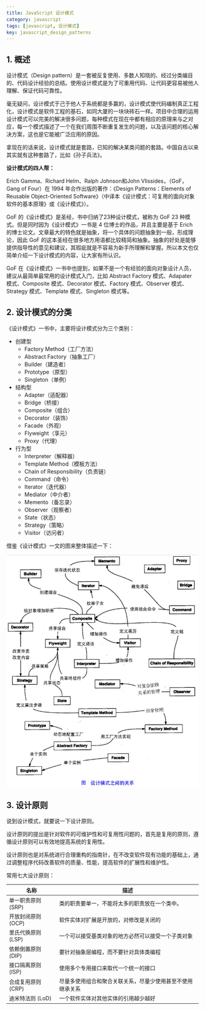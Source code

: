 ```yaml
---
title: JavaScript 设计模式
category: javascript
tags: [javascript, 设计模式]
key: javascript_design_patterns
---
```


## 1. 概述

设计模式（Design pattern）是一套被反复使用、多数人知晓的、经过分类编目的、代码设计经验的总结。使用设计模式是为了可重用代码、让代码更容易被他人理解、保证代码可靠性。

毫无疑问，设计模式于己于他人于系统都是多赢的，设计模式使代码编制真正工程化，设计模式是软件工程的基石，如同大厦的一块块砖石一样。项目中合理的运用设计模式可以完美的解决很多问题，每种模式在现在中都有相应的原理来与之对应，每一个模式描述了一个在我们周围不断重复发生的问题，以及该问题的核心解决方案，这也是它能被广泛应用的原因。

拿现在的话来说，设计模式就是套路，已知的解决某类问题的套路。中国自古以来其实就有这种套路了，比如《孙子兵法》。

**设计模式的四人帮：**

Erich Gamma、Richard Helm、Ralph Johnson和John Vlissides，（GoF，Gang of Four）在 1994 年合作出版的著作：《Design Patterns：Elements of Reusable Object-Oriented Software》（中译本《设计模式：可复用的面向对象软件的基本原理》或《设计模式》）。

GoF 的《设计模式》是圣经，书中归纳了23种设计模式，被称为 GoF 23 种模式。但是同时因为《设计模式》一书是 4 位博士的作品，并且主要是基于 Erich 的博士论文。文章最大的特色就是抽象，将一个具体的问题抽象到一般，形成理论，因此 GoF 的这本圣经在很多地方用语都比较精简和抽象。抽象的好处是能够提供指导性的意见和建议，其瑕疵就是不容易为新手所理解和掌握。所以本文也仅简单介绍一下设计模式的内容，让大家有所认识。

GoF 在《设计模式》一书中也提到，如果不是一个有经验的面向对象设计人员，建议从最简单最常用的设计模式入门，比如 Abstract Factory 模式、Adapater 模式、Composite 模式、Decorator 模式、Factory 模式、Observer 模式、Strategy 模式、Template 模式、Singleton 模式等。

## 2. 设计模式的分类

《设计模式》一书中，主要将设计模式分为三个类别：

*	创建型 
	-	Factory Method（工厂方法）
	- 	Abstract Factory（抽象工厂）
	-  Builder（建造者）
	-  Prototype（原型）
	-  Singleton（单例）
*	结构型
	-	Adapter（适配器）
	- 	Bridge（桥接）
	-  Composite（组合）
	-  Decorator（装饰）
	-  Facade（外观）
	-  Flyweight（享元）
	-  Proxy（代理）
*	行为型
	-	Interpreter（解释器） 
	- 	Template Method（模板方法）
	-  Chain of Responsibility（负责链）
	-  Command（命令）
	-  Iterator（迭代器）
	-  Mediator（中介者）
	-  Memento（备忘录）
	-  Observer（观察者）
	-  State（状态）
	-  Strategy（策略）
	-  Visitor（访问者）

借鉴《设计模式》一文的图来整体描述一下：

![设计模式](/assets/images/jsdsnptn/category.jpg)

## 3. 设计原则

说到设计模式，就要说一下设计原则。

设计原则的提出是针对软件的可维护性和可复用性问题的，首先是复用的原则，遵循设计原则可以有效地提高系统的复用性。

设计原则也是对系统进行合理重构的指南针，在不改变软件现有功能的基础上，通过调整程序代码改善软件的质量、性能，提高软件的扩展性和维护性。

常用七大设计原则：

|名称					|描述					|
|----					|----					|
|单一职责原则 (SRP)	|类的职责要单一，不能将太多的职责放在一个类中。	|
|开放封闭原则 (OCP)	|软件实体对扩展是开放的，对修改是关闭的	|
|里氏代换原则 (LSP)	|一个可以接受基类对象的地方必然可以接受一个子类对象	|
|依赖倒置原则 (DIP)	|要针对抽象层编程，而不要针对具体类编程	|
|接口隔离原则 (ISP)	|使用多个专用接口来取代一个统一的接口	|
|合成复用原则 (CRP)	|尽量多使用组合和聚合关联关系，尽量少使用甚至不使用继承关系	|
|迪米特法则 (LoD) 		|一个软件实体对其他实体的引用越少越好	|